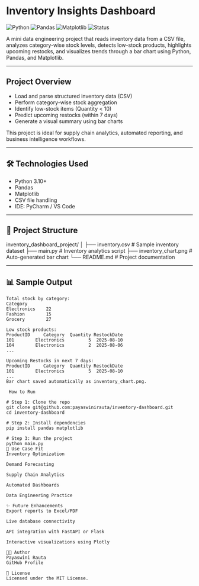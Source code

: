 #  Inventory Insights Dashboard

![Python](https://img.shields.io/badge/Python-3.10+-blue)
![Pandas](https://img.shields.io/badge/Library-pandas-green)
![Matplotlib](https://img.shields.io/badge/Charting-matplotlib-orange)
![Status](https://img.shields.io/badge/Status-Completed-brightgreen)

A mini data engineering project that reads inventory data from a CSV file, analyzes category-wise stock levels, detects low-stock products, highlights upcoming restocks, and visualizes trends through a bar chart using Python, Pandas, and Matplotlib.

---

##  Project Overview

- Load and parse structured inventory data (CSV)
- Perform category-wise stock aggregation
- Identify low-stock items (Quantity < 10)
- Predict upcoming restocks (within 7 days)
- Generate a visual summary using bar charts

This project is ideal for supply chain analytics, automated reporting, and business intelligence workflows.

---

## 🛠️ Technologies Used

- Python 3.10+
- Pandas
- Matplotlib
- CSV file handling
- IDE: PyCharm / VS Code

---

## 📁 Project Structure

inventory_dashboard_project/
│
├── inventory.csv # Sample inventory dataset
├── main.py # Inventory analytics script
├── inventory_chart.png # Auto-generated bar chart
└── README.md # Project documentation


---

## 📊 Sample Output

```plaintext
Total stock by category:
Category
Electronics    22
Fashion        15
Grocery        27

Low stock products:
ProductID     Category  Quantity RestockDate
101        Electronics         5  2025-08-10
104        Electronics         2  2025-08-06
...

Upcoming Restocks in next 7 days:
ProductID     Category  Quantity RestockDate
101        Electronics         5  2025-08-10
...
Bar chart saved automatically as inventory_chart.png.

 How to Run

# Step 1: Clone the repo
git clone git@github.com:payaswinirauta/inventory-dashboard.git
cd inventory-dashboard

# Step 2: Install dependencies
pip install pandas matplotlib

# Step 3: Run the project
python main.py
💼 Use Case Fit
Inventory Optimization

Demand Forecasting

Supply Chain Analytics

Automated Dashboards

Data Engineering Practice

✨ Future Enhancements
Export reports to Excel/PDF

Live database connectivity

API integration with FastAPI or Flask

Interactive visualizations using Plotly

👩‍💻 Author
Payaswini Rauta
GitHub Profile

📄 License
Licensed under the MIT License.






